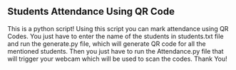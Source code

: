## Students Attendance Using QR Code
This is a python script! Using this script you can mark attendance using QR Codes. You just have to enter the name of the students in students.txt file and run the generate.py file, which will generate QR code for all the mentioned students. Then you just have to run the Attendance.py file that will trigger your webcam which will be used to scan the codes. Thank You!
